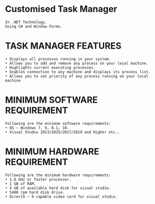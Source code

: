 # Customised Task Manager
    In .NET Technology.
    Using C# and Window Forms.
	
# TASK MANAGER FEATURES
    • Displays all processes running in your system.
    • Allows you to add and remove any process on your local machine.
    • Highlights current executing processes.
    • Enables connection to any machine and displays its process list.
    • Allows you to set priority of any process running on your local machine

# MINIMUM SOFTWARE REQUIREMENT
	Following are the minimum software requirements:
    • OS – Windows 7, 8, 8.1, 10.
    • Visual Studio 2013/2015/2017/2019 and Higher etc.. 

# MINIMUM HARDWARE REQUIREMENT
	Following are the minimum hardware requirements:
    • 1.6 GHz or faster processor.
    • 1 GB of RAM.
    • 4 GB of available hard disk for visual studio.
    • 5400 rpm hard disk drive.
    • DirectX – 9 capable video card for visual studio.
